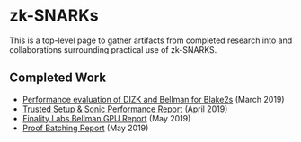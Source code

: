 # zk-SNARKs

This is a top-level page to gather artifacts from completed research into and collaborations surrounding practical use of zk-SNARKS.

## Completed Work
  + [Performance evaluation of DIZK and Bellman for Blake2s](perf-dizk-bellman.pdf) (March 2019)
  + [Trusted Setup & Sonic Performance Report](trusted-setup-sonic-performance.pdf) (April 2019)
  + [Finality Labs Bellman GPU Report](finality-labs-bellman-gpu-report.pdf) (May 2019)
  + [Proof Batching Report](proof-batching-report.pdf) (May 2019)
  